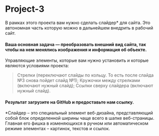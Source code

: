 # Project-3

В рамках этого проекта вам нужно сделать слайдер* для сайта. Это автономная часть которую можно в дальнейшем внедрить в рабочий сайт. 

#### Ваша основная задача — преобразовать внешний вид сайта, так чтобы на нем менялись изображения и информация об объекте. 

Управляющие элементы, которые вам нужно установить и которые являются условиями проекта:

> Стрелки (переключают слайды по кольцу. То есть после слайда №3 снова пойдет слайд №1);
> Кружочки между стрелками (включают нужный слайд);
> Ссылки сверху слайдера (включают нужный слайд).
 

#### Результат загрузите на GitHub и предоставьте нам ссылку.

*Слайдер – это специальный элемент веб-дизайна, представляющий собой блок определенной ширины чаще всего в шапке веб-страницы. Главная его фишка в изменяющихся в ручном или автоматическом режиме элементах – картинок, текстов и ссылок.
